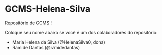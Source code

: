 # GCMS-Helena-Silva
Repositório de GCMS !

Coloque seu nome abaixo se você é um dos colaboradores do repositório:

- Maria Helena da Silva (@HelenaSilva0, dona)
- Ramide Dantas (@ramidedantas)

